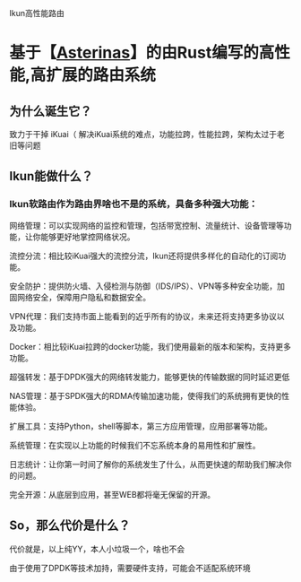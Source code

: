Ikun高性能路由

# 基于【[Asterinas](https://github.com/asterinas/asterinas)】的由Rust编写的高性能,高扩展的路由系统


## 为什么诞生它？

致力于干掉 iKuai（ 解决iKuai系统的难点，功能拉跨，性能拉跨，架构太过于老旧等问题

## Ikun能做什么？
### Ikun软路由作为路由界啥也不是的系统，具备多种强大功能：

网络管理：可以实现网络的监控和管理，包括带宽控制、流量统计、设备管理等功能，让你能够更好地掌控网络状况。

流控分流：相比较iKuai强大的流控分流，Ikun还将提供多样化的自动化的订阅功能。

安全防护：提供防火墙、入侵检测与防御（IDS/IPS）、VPN等多种安全功能，加固网络安全，保障用户隐私和数据安全。

VPN代理：我们支持市面上能看到的近乎所有的协议，未来还将支持更多协议以及功能。

Docker：相比较iKuai拉跨的docker功能，我们使用最新的版本和架构，支持更多功能。

超强转发：基于DPDK强大的网络转发能力，能够更快的传输数据的同时延迟更低

NAS管理：基于SPDK强大的RDMA传输加速功能，使得我们的系统拥有更快的性能体验。

扩展工具：支持Python，shell等脚本，第三方应用管理，应用部署等功能。

系统管理：在实现以上功能的时候我们不忘系统本身的易用性和扩展性。

日志统计：让你第一时间了解你的系统发生了什么，从而更快速的帮助我们解决你的问题。

完全开源：从底层到应用，甚至WEB都将毫无保留的开源。

## So，那么代价是什么？

代价就是，以上纯YY，本人小垃圾一个，啥也不会

由于使用了DPDK等技术加持，需要硬件支持，可能会不适配系统环境

